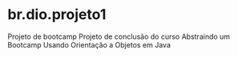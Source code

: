 # br.dio.projeto1
Projeto de bootcamp
Projeto de conclusão do curso Abstraindo um Bootcamp Usando Orientação a Objetos em Java
